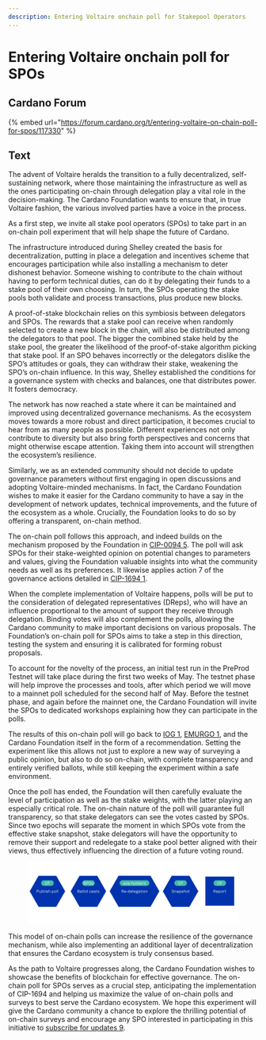 ```yaml
---
description: Entering Voltaire onchain poll for Stakepool Operators
---
```


# Entering Voltaire onchain poll for SPOs

## Cardano Forum

{% embed url="https://forum.cardano.org/t/entering-voltaire-on-chain-poll-for-spos/117330" %}

## Text

The advent of Voltaire heralds the transition to a fully decentralized, self-sustaining network, where those maintaining the infrastructure as well as the ones participating on-chain through delegation play a vital role in the decision-making. The Cardano Foundation wants to ensure that, in true Voltaire fashion, the various involved parties have a voice in the process.

As a first step, we invite all stake pool operators (SPOs) to take part in an on-chain poll experiment that will help shape the future of Cardano.

The infrastructure introduced during Shelley created the basis for decentralization, putting in place a delegation and incentives scheme that encourages participation while also installing a mechanism to deter dishonest behavior. Someone wishing to contribute to the chain without having to perform technical duties, can do it by delegating their funds to a stake pool of their own choosing. In turn, the SPOs operating the stake pools both validate and process transactions, plus produce new blocks.

A proof-of-stake blockchain relies on this symbiosis between delegators and SPOs. The rewards that a stake pool can receive when randomly selected to create a new block in the chain, will also be distributed among the delegators to that pool. The bigger the combined stake held by the stake pool, the greater the likelihood of the proof-of-stake algorithm picking that stake pool. If an SPO behaves incorrectly or the delegators dislike the SPO’s attitudes or goals, they can withdraw their stake, weakening the SPO’s on-chain influence. In this way, Shelley established the conditions for a governance system with checks and balances, one that distributes power. It fosters democracy.

The network has now reached a state where it can be maintained and improved using decentralized governance mechanisms. As the ecosystem moves towards a more robust and direct participation, it becomes crucial to hear from as many people as possible. Different experiences not only contribute to diversity but also bring forth perspectives and concerns that might otherwise escape attention. Taking them into account will strengthen the ecosystem’s resilience.

Similarly, we as an extended community should not decide to update governance parameters without first engaging in open discussions and adopting Voltaire-minded mechanisms. In fact, the Cardano Foundation wishes to make it easier for the Cardano community to have a say in the development of network updates, technical improvements, and the future of the ecosystem as a whole. Crucially, the Foundation looks to do so by offering a transparent, on-chain method.

The on-chain poll follows this approach, and indeed builds on the mechanism proposed by the Foundation in [CIP-0094 5](https://github.com/cardano-foundation/CIPs/pull/496). The poll will ask SPOs for their stake-weighted opinion on potential changes to parameters and values, giving the Foundation valuable insights into what the community needs as well as its preferences. It likewise applies action 7 of the governance actions detailed in [CIP-1694 1](https://github.com/JaredCorduan/CIPs/blob/voltaire-v1/CIP-1694/README.md).

When the complete implementation of Voltaire happens, polls will be put to the consideration of delegated representatives (DReps), who will have an influence proportional to the amount of support they receive through delegation. Binding votes will also complement the polls, allowing the Cardano community to make important decisions on various proposals. The Foundation’s on-chain poll for SPOs aims to take a step in this direction, testing the system and ensuring it is calibrated for forming robust proposals.

To account for the novelty of the process, an initial test run in the PreProd Testnet will take place during the first two weeks of May. The testnet phase will help improve the processes and tools, after which period we will move to a mainnet poll scheduled for the second half of May. Before the testnet phase, and again before the mainnet one, the Cardano Foundation will invite the SPOs to dedicated workshops explaining how they can participate in the polls.

The results of this on-chain poll will go back to [IOG 1](https://iohk.io/), [EMURGO 1](https://emurgo.io/), and the Cardano Foundation itself in the form of a recommendation. Setting the experiment like this allows not just to explore a new way of surveying a public opinion, but also to do so on-chain, with complete transparency and entirely verified ballots, while still keeping the experiment within a safe environment.

Once the poll has ended, the Foundation will then carefully evaluate the level of participation as well as the stake weights, with the latter playing an especially critical role. The on-chain nature of the poll will guarantee full transparency, so that stake delegators can see the votes casted by SPOs. Since two epochs will separate the moment in which SPOs vote from the effective stake snapshot, stake delegators will have the opportunity to remove their support and redelegate to a stake pool better aligned with their views, thus effectively influencing the direction of a future voting round.

<figure><img src="../.gitbook/assets/3315559ae50c6a098bf349d51ddf251b82e5cc9f.png" alt=""><figcaption></figcaption></figure>

This model of on-chain polls can increase the resilience of the governance mechanism, while also implementing an additional layer of decentralization that ensures the Cardano ecosystem is truly consensus based.

As the path to Voltaire progresses along, the Cardano Foundation wishes to showcase the benefits of blockchain for effective governance. The on-chain poll for SPOs serves as a crucial step, anticipating the implementation of CIP-1694 and helping us maximize the value of on-chain polls and surveys to best serve the Cardano ecosystem. We hope this experiment will give the Cardano community a chance to explore the thrilling potential of on-chain surveys and encourage any SPO interested in participating in this initiative to [subscribe for updates 9](https://cardanofoundation.org/forms/spo-notification).
